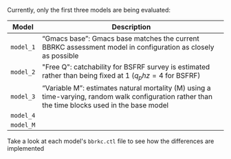 Currently, only the first three models are being evaluated:

Model     | Description
----------|--------------
`model_1` | “Gmacs base”: Gmacs base matches the current BBRKC assessment model in configuration as closely as possible
`model_2` | "Free Q": catchability for BSFRF survey is estimated rather than being fixed at 1 ($q_phz = 4$ for BSFRF)
`model_3` | “Variable M”: estimates natural mortality (M) using a time-varying, random walk configuration rather than the time blocks used in the base model
`model_4` | 
`model_M` | 

Take a look at each model's `bbrkc.ctl` file to see how the differences are implemented
